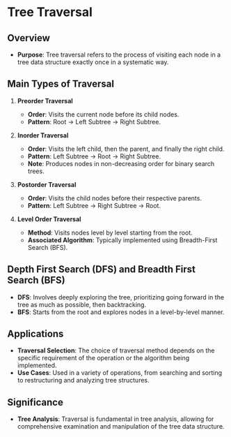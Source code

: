 # Tree Traversal

## Overview
- **Purpose**: Tree traversal refers to the process of visiting each node in a tree data structure exactly once in a systematic way.

## Main Types of Traversal
1. **Preorder Traversal**
   - **Order**: Visits the current node before its child nodes.
   - **Pattern**: Root → Left Subtree → Right Subtree.

2. **Inorder Traversal**
   - **Order**: Visits the left child, then the parent, and finally the right child.
   - **Pattern**: Left Subtree → Root → Right Subtree.
   - **Note**: Produces nodes in non-decreasing order for binary search trees.

3. **Postorder Traversal**
   - **Order**: Visits the child nodes before their respective parents.
   - **Pattern**: Left Subtree → Right Subtree → Root.

4. **Level Order Traversal**
   - **Method**: Visits nodes level by level starting from the root.
   - **Associated Algorithm**: Typically implemented using Breadth-First Search (BFS).

## Depth First Search (DFS) and Breadth First Search (BFS)
- **DFS**: Involves deeply exploring the tree, prioritizing going forward in the tree as much as possible, then backtracking.
- **BFS**: Starts from the root and explores nodes in a level-by-level manner.

## Applications
- **Traversal Selection**: The choice of traversal method depends on the specific requirement of the operation or the algorithm being implemented.
- **Use Cases**: Used in a variety of operations, from searching and sorting to restructuring and analyzing tree structures.

## Significance
- **Tree Analysis**: Traversal is fundamental in tree analysis, allowing for comprehensive examination and manipulation of the tree data structure.
